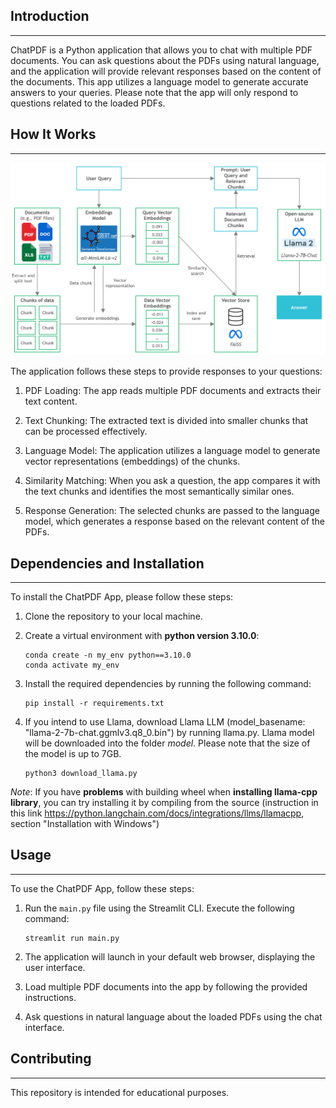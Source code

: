 ## Introduction
------------
 ChatPDF is a Python application that allows you to chat with multiple PDF documents. You can ask questions about the PDFs using natural language, and the application will provide relevant responses based on the content of the documents. This app utilizes a language model to generate accurate answers to your queries. Please note that the app will only respond to questions related to the loaded PDFs.



## How It Works
------------
![ChatPDF App Diagram](./diagram_flow.png)

The application follows these steps to provide responses to your questions:

1. PDF Loading: The app reads multiple PDF documents and extracts their text content.

2. Text Chunking: The extracted text is divided into smaller chunks that can be processed effectively.

3. Language Model: The application utilizes a language model to generate vector representations (embeddings) of the chunks.

4. Similarity Matching: When you ask a question, the app compares it with the text chunks and identifies the most semantically similar ones.

5. Response Generation: The selected chunks are passed to the language model, which generates a response based on the relevant content of the PDFs.



## Dependencies and Installation
----------------------------
To install the ChatPDF App, please follow these steps:

1. Clone the repository to your local machine.

2. Create a virtual environment with **python version 3.10.0**:
   ```
   conda create -n my_env python==3.10.0
   conda activate my_env
   ```
3. Install the required dependencies by running the following command:
   ```
   pip install -r requirements.txt
   ```

4. If you intend to use Llama, download Llama LLM (model_basename: "llama-2-7b-chat.ggmlv3.q8_0.bin") 
by running llama.py. Llama model will be downloaded into the folder *model*. 
Please note that the size of the model is up to 7GB.
   ```
   python3 download_llama.py
   ```

*Note*: If you have **problems** with building wheel when **installing llama-cpp library**, you can try installing it by compiling from the source (instruction in this link https://python.langchain.com/docs/integrations/llms/llamacpp, section "Installation with Windows")



## Usage
-----
To use the ChatPDF App, follow these steps:

1. Run the `main.py` file using the Streamlit CLI. Execute the following command:
   ```
   streamlit run main.py
   ```

2. The application will launch in your default web browser, displaying the user interface.

3. Load multiple PDF documents into the app by following the provided instructions.

4. Ask questions in natural language about the loaded PDFs using the chat interface.



## Contributing
------------
This repository is intended for educational purposes.
